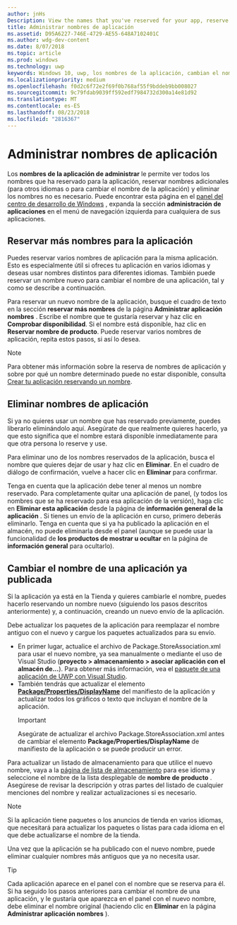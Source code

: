 ```yaml
---
author: jnHs
Description: View the names that you've reserved for your app, reserve additional names (for other languages or to change your app's name), and delete reserved names that you don't need anymore.
title: Administrar nombres de aplicación
ms.assetid: D95A6227-746E-4729-AE55-648A7102401C
ms.author: wdg-dev-content
ms.date: 8/07/2018
ms.topic: article
ms.prod: windows
ms.technology: uwp
keywords: Windows 10, uwp, los nombres de la aplicación, cambian el nombre de la aplicación, nombre de la aplicación de actualización, nombre del juego, nombre de producto
ms.localizationpriority: medium
ms.openlocfilehash: f0d2c6f72e2f69f0b768af55f9bddeb9bb008027
ms.sourcegitcommit: 9c79fdab9039ff592edf7984732d300a14e81d92
ms.translationtype: MT
ms.contentlocale: es-ES
ms.lasthandoff: 08/23/2018
ms.locfileid: "2816367"
---
```

# <a name="manage-app-names"></a>Administrar nombres de aplicación

Los **nombres de la aplicación de administrar** le permite ver todos los nombres que ha reservado para la aplicación, reservar nombres adicionales (para otros idiomas o para cambiar el nombre de la aplicación) y eliminar los nombres no es necesario. Puede encontrar esta página en el [panel del centro de desarrollo de Windows](https://partner.microsoft.com/dashboard) , expanda la sección **administración de aplicaciones** en el menú de navegación izquierda para cualquiera de sus aplicaciones.


## <a name="reserve-additional-names-for-your-app"></a>Reservar más nombres para la aplicación

Puedes reservar varios nombres de aplicación para la misma aplicación. Esto es especialmente útil si ofreces tu aplicación en varios idiomas y deseas usar nombres distintos para diferentes idiomas. También puede reservar un nombre nuevo para cambiar el nombre de una aplicación, tal y como se describe a continuación.

Para reservar un nuevo nombre de la aplicación, busque el cuadro de texto en la sección **reservar más nombres** de la página **Administrar aplicación nombres** . Escribe el nombre que te gustaría reservar y haz clic en **Comprobar disponibilidad**. Si el nombre está disponible, haz clic en **Reservar nombre de producto**. Puede reservar varios nombres de aplicación, repita estos pasos, si así lo desea.

> [!NOTE]
> Para obtener más información sobre la reserva de nombres de aplicación y sobre por qué un nombre determinado puede no estar disponible, consulta [Crear tu aplicación reservando un nombre](create-your-app-by-reserving-a-name.md).


## <a name="delete-app-names"></a>Eliminar nombres de aplicación

Si ya no quieres usar un nombre que has reservado previamente, puedes liberarlo eliminándolo aquí. Asegúrate de que realmente quieres hacerlo, ya que esto significa que el nombre estará disponible inmediatamente para que otra persona lo reserve y use.

Para eliminar uno de los nombres reservados de la aplicación, busca el nombre que quieres dejar de usar y haz clic en **Eliminar**. En el cuadro de diálogo de confirmación, vuelve a hacer clic en **Eliminar** para confirmar.

Tenga en cuenta que la aplicación debe tener al menos un nombre reservado. Para completamente quitar una aplicación de panel, (y todos los nombres que se ha reservado para esa aplicación de la versión), haga clic en **Eliminar esta aplicación** desde la página de **información general de la aplicación** . Si tienes un envío de la aplicación en curso, primero deberás eliminarlo. Tenga en cuenta que si ya ha publicado la aplicación en el almacén, no puede eliminarla desde el panel (aunque se puede usar la funcionalidad de **los productos de mostrar u ocultar** en la página de **información general** para ocultarlo). 


## <a name="rename-an-app-that-has-already-been-published"></a>Cambiar el nombre de una aplicación ya publicada

Si la aplicación ya está en la Tienda y quieres cambiarle el nombre, puedes hacerlo reservando un nombre nuevo (siguiendo los pasos descritos anteriormente) y, a continuación, creando un nuevo envío de la aplicación. 

Debe actualizar los paquetes de la aplicación para reemplazar el nombre antiguo con el nuevo y cargue los paquetes actualizados para su envío.
- En primer lugar, actualice el archivo de Package.StoreAssociation.xml para usar el nuevo nombre, ya sea manualmente o mediante el uso de Visual Studio (**proyecto > almacenamiento > asociar aplicación con el almacén de...**). Para obtener más información, vea el [paquete de una aplicación de UWP con Visual Studio](../packaging/packaging-uwp-apps.md).
- También tendrás que actualizar el elemento [**Package/Properties/DisplayName**](https://docs.microsoft.com/uwp/schemas/appxpackage/uapmanifestschema/element-displayname) del manifiesto de la aplicación y actualizar todos los gráficos o texto que incluyan el nombre de la aplicación. 
  > [!IMPORTANT]
  > Asegúrate de actualizar el archivo Package.StoreAssociation.xml antes de cambiar el elemento **Package/Properties/DisplayName** de manifiesto de la aplicación o se puede producir un error.

Para actualizar un listado de almacenamiento para que utilice el nuevo nombre, vaya a la [página de lista de almacenamiento](create-app-store-listings.md) para ese idioma y seleccione el nombre de la lista desplegable de **nombre de producto** . Asegúrese de revisar la descripción y otras partes del listado de cualquier menciones del nombre y realizar actualizaciones si es necesario.

> [!NOTE]
> Si la aplicación tiene paquetes o los anuncios de tienda en varios idiomas, que necesitará para actualizar los paquetes o listas para cada idioma en el que debe actualizarse el nombre de la tienda.

Una vez que la aplicación se ha publicado con el nuevo nombre, puede eliminar cualquier nombres más antiguos que ya no necesita usar.

> [!TIP]
> Cada aplicación aparece en el panel con el nombre que se reserva para él. Si ha seguido los pasos anteriores para cambiar el nombre de una aplicación, y le gustaría que aparezca en el panel con el nuevo nombre, debe eliminar el nombre original (haciendo clic en **Eliminar** en la página **Administrar aplicación nombres** ). 

 

 




